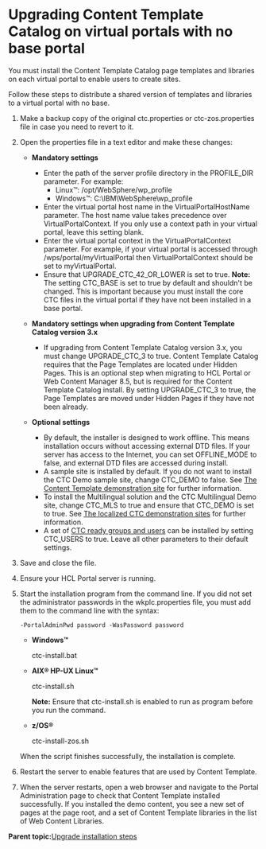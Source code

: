 # Upgrading Content Template Catalog on virtual portals with no base portal 

You must install the Content Template Catalog page templates and libraries on each virtual portal to enable users to create sites.

Follow these steps to distribute a shared version of templates and libraries to a virtual portal with no base.

1.  Make a backup copy of the original ctc.properties or ctc-zos.properties file in case you need to revert to it.

2.  Open the properties file in a text editor and make these changes:

    -   **Mandatory settings**

        -   Enter the path of the server profile directory in the PROFILE\_DIR parameter. For example:
            -   Linux™: /opt/WebSphere/wp\_profile
            -   Windows™: C:\\IBM\\WebSphere\\wp\_profile
        -   Enter the virtual portal host name in the VirtualPortalHostName parameter. The host name value takes precedence over VirtualPortalContext. If you only use a context path in your virtual portal, leave this setting blank.
        -   Enter the virtual portal context in the VirtualPortalContext parameter. For example, if your virtual portal is accessed through /wps/portal/myVirtualPortal then VirtualPortalContext should be set to myVirtualPortal.
        -   Ensure that UPGRADE\_CTC\_42\_OR\_LOWER is set to true.
        **Note:** The setting CTC\_BASE is set to true by default and shouldn't be changed. This is important because you must install the core CTC files in the virtual portal if they have not been installed in a base portal.

    -   **Mandatory settings when upgrading from Content Template Catalog version 3.x**

        -   If upgrading from Content Template Catalog version 3.x, you must change UPGRADE\_CTC\_3 to true. Content Template Catalog requires that the Page Templates are located under Hidden Pages. This is an optional step when migrating to HCL Portal or Web Content Manager 8.5, but is required for the Content Template Catalog install. By setting UPGRADE\_CTC\_3 to true, the Page Templates are moved under Hidden Pages if they have not been already.
    -   **Optional settings**

        -   By default, the installer is designed to work offline. This means installation occurs without accessing external DTD files. If your server has access to the Internet, you can set OFFLINE\_MODE to false, and external DTD files are accessed during install.
        -   A sample site is installed by default. If you do not want to install the CTC Demo sample site, change CTC\_DEMO to false. See [The Content Template demonstration site](ctc_overview_comp_demo.md) for further information.
        -   To install the Multilingual solution and the CTC Multilingual Demo site, change CTC\_MLS to true and ensure that CTC\_DEMO is set to true. See [The localized CTC demonstration sites](ctc_overview_comp_demo-mls.md) for further information.
        -   A set of [CTC ready groups and users](ctc_groups_users.md) can be installed by setting CTC\_USERS to true.
    Leave all other parameters to their default settings.

3.  Save and close the file.

4.  Ensure your HCL Portal server is running.

5.  Start the installation program from the command line. If you did not set the administrator passwords in the wkplc.properties file, you must add them to the command line with the syntax:

    `-PortalAdminPwd password -WasPassword password`

    -   **Windows™**

        ctc-install.bat

    -   **AIX® HP-UX Linux™**

        ctc-install.sh

        **Note:** Ensure that ctc-install.sh is enabled to run as program before you run the command.

    -   **z/OS®**

        ctc-install-zos.sh

    When the script finishes successfully, the installation is complete.

6.  Restart the server to enable features that are used by Content Template.

7.  When the server restarts, open a web browser and navigate to the Portal Administration page to check that Content Template installed successfully. If you installed the demo content, you see a new set of pages at the page root, and a set of Content Template libraries in the list of Web Content Libraries.


**Parent topic:**[Upgrade installation steps ](../ctc/ctc-upgrade-steps.md)

